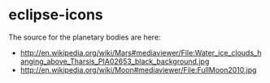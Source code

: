 eclipse-icons
=============

The source for the planetary bodies are here:
* http://en.wikipedia.org/wiki/Mars#mediaviewer/File:Water_ice_clouds_hanging_above_Tharsis_PIA02653_black_background.jpg
* http://en.wikipedia.org/wiki/Moon#mediaviewer/File:FullMoon2010.jpg
